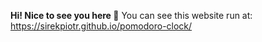 <b>Hi! Nice to see you here 👋</b>
You can see this website run at: https://sirekpiotr.github.io/pomodoro-clock/
